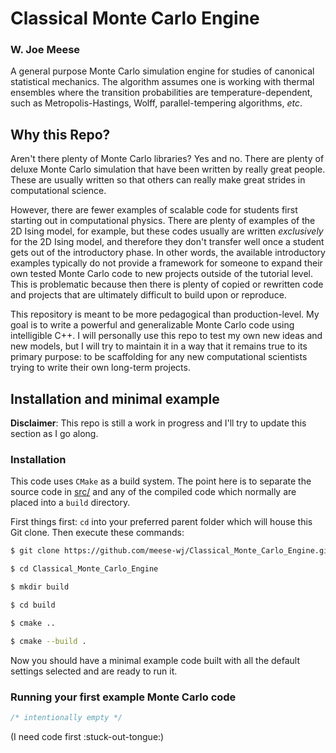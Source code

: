 # Classical Monte Carlo Engine
### W. Joe Meese

A general purpose Monte Carlo simulation engine for studies of canonical statistical mechanics. The algorithm assumes one is working with thermal ensembles where the transition probabilities are temperature-dependent, such as Metropolis-Hastings, Wolff, parallel-tempering algorithms, _etc_.

## Why this Repo?

Aren't there plenty of Monte Carlo libraries? Yes and no. There are plenty of deluxe Monte Carlo simulation that have been written by really great people. These are usually written so that others can really make great strides in computational science. 

However, there are fewer examples of scalable code for students first starting out in computational physics. There are plenty of examples of the 2D Ising model, for example, but these codes usually are written _exclusively_ for the 2D Ising model, and therefore they don't transfer well once a student gets out of the introductory phase. In other words, the available introductory examples typically do not provide a framework for someone to expand their own tested Monte Carlo code to new projects outside of the tutorial level. This is problematic because then there is plenty of copied or rewritten code and projects that are ultimately difficult to build upon or reproduce.

This repository is meant to be more pedagogical than production-level. My goal is to write a powerful and generalizable Monte Carlo code using intelligible C++. I will personally use this repo to test my own new ideas and new models, but I will try to maintain it in a way that it remains true to its primary purpose: to be scaffolding for any new computational scientists trying to write their own long-term projects.

## Installation and minimal example

__Disclaimer__: This repo is still a work in progress and I'll try to update this section as I go along.

### Installation

This code uses `CMake` as a build system. The point here is to separate the source code in [src/](src) and any of the compiled code which normally are placed into a `build` directory. 

First things first: `cd` into your preferred parent folder which will house this Git clone. Then execute these commands:

```bash
$ git clone https://github.com/meese-wj/Classical_Monte_Carlo_Engine.git

$ cd Classical_Monte_Carlo_Engine

$ mkdir build

$ cd build

$ cmake ..

$ cmake --build .
```

Now you should have a minimal example code built with all the default settings selected and are ready to run it.

### Running your first example Monte Carlo code

```c++
/* intentionally empty */
```

(I need code first :stuck-out-tongue:)